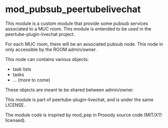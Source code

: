 <!--
SPDX-FileCopyrightText: 2024 John Livingston <https://www.john-livingston.fr/>
SPDX-License-Identifier: AGPL-3.0-only
-->
# mod_pubsub_peertubelivechat

This module is a custom module that provide some pubsub services associated to a MUC room.
This module is entended to be used in the peertube-plugin-livechat project.

For each MUC room, there will be an associated pubsub node.
This node in only accessible by the ROOM admin/owner.

This node can contains various objects:

* task lists
* tasks
* ... (more to come)

These objects are meant te be shared between admin/owner.

This module is part of peertube-plugin-livechat, and is under the same LICENSE.

The module code is inspired by mod_pep in Prosody source code (MIT/X11 licensed).
